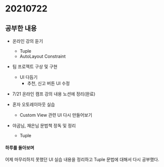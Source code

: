 # 20210722

## 공부한 내용
+ 온라인 강의 듣기
  - Tuple
  - AutoLayout Constraint

+ 팀 프로젝트 구상 및 구현
  - UI 다듬기
    * 추천, 신고 버튼 UI 수정

+ 7/21 온라인 캠프 강의 내용 노션에 정리(완료)

+ 혼자 오토레이아웃 실습
  - Custom View 관련 UI 다시 만들어보기

+ 야곰님, 재은님 문법책 정독 및 정리
  - Tuple


#### 하루를 돌아보며
어제 마무리하지 못했던 UI 실습 내용을 정리하고 Tuple 문법에 대해서 다시 공부했다.
